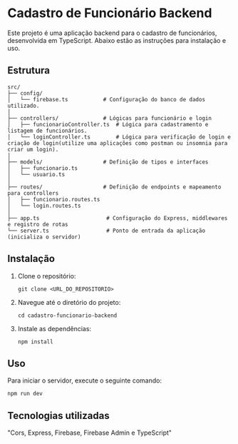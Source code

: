 # Cadastro de Funcionário Backend

Este projeto é uma aplicação backend para o cadastro de funcionários, desenvolvida em TypeScript. Abaixo estão as instruções para instalação e uso.

## Estrutura

```   
src/
├── config/
│   └── firebase.ts           # Configuração do banco de dados utilizado.
│
├── controllers/              # Lógicas para funcionário e login
│   ├── funcionarioController.ts  # Lógica para cadastramento e listagem de funcionários.
│   └── loginController.ts        # Lógica para verificação de login e criação de login(utilize uma aplicações como postman ou insomnia para criar um login).
│
├── models/                   # Definição de tipos e interfaces
│   ├── funcionario.ts
│   └── usuario.ts
│
├── routes/                   # Definição de endpoints e mapeamento para controllers
│   ├── funcionario.routes.ts
│   └── login.routes.ts
│
├── app.ts                     # Configuração do Express, middlewares e registro de rotas
└── server.ts                  # Ponto de entrada da aplicação (inicializa o servidor)
```

## Instalação

1. Clone o repositório:
   ```
   git clone <URL_DO_REPOSITORIO>
   ```

2. Navegue até o diretório do projeto:
   ```
   cd cadastro-funcionario-backend
   ```

3. Instale as dependências:
   ```
   npm install
   ```

## Uso

Para iniciar o servidor, execute o seguinte comando:
```
npm run dev
```

## Tecnologias utilizadas

   "Cors, Express, Firebase, Firebase Admin e TypeScript"